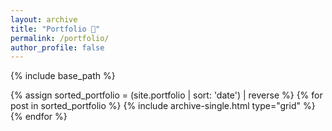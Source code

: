 ```yaml
---
layout: archive
title: "Portfolio 💼"
permalink: /portfolio/
author_profile: false
---
```


{% include base_path %}

<div class="grid__wrapper">
	{% assign sorted_portfolio = (site.portfolio | sort: 'date') | reverse %}
    {% for post in sorted_portfolio %}
        {% include archive-single.html type="grid" %}
    {% endfor %}
</div>

<!-- <h3>Behance Projects</h3>

<div class="grid__wrapper behance_projects">
</div> -->